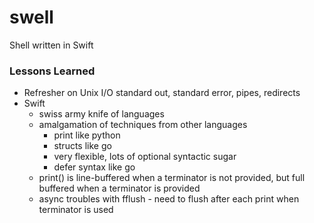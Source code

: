 # swell
Shell written in Swift

### Lessons Learned

- Refresher on Unix I/O standard out, standard error, pipes, redirects
- Swift 
  - swiss army knife of languages
  - amalgamation of techniques from other languages
    - print like python
    - structs like go
    - very flexible, lots of optional syntactic sugar
    - defer syntax like go
  - print() is line-buffered when a terminator is not provided, but full buffered when a terminator is provided
  - async troubles with fflush - need to flush after each print when terminator is used